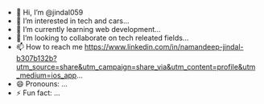 - 👋 Hi, I’m @jindal059
- 👀 I’m interested in tech and cars...
- 🌱 I’m currently learning web development...
- 💞️ I’m looking to collaborate on tech releated fields...
- 📫 How to reach me https://www.linkedin.com/in/namandeep-jindal-b307b132b?utm_source=share&utm_campaign=share_via&utm_content=profile&utm_medium=ios_app...
- 😄 Pronouns: ...
- ⚡ Fun fact: ...

<!---
jindal059/jindal059 is a ✨ special ✨ repository because its `README.md` (this file) appears on your GitHub profile.
You can click the Preview link to take a look at your changes.
--->
